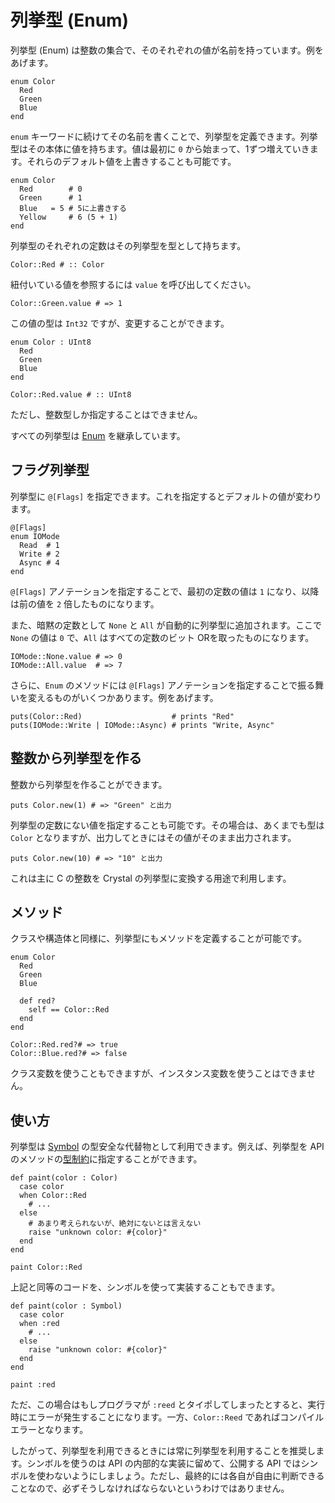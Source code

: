 # 列挙型 (Enum)

列挙型 (Enum) は整数の集合で、そのそれぞれの値が名前を持っています。例をあげます。

```crystal
enum Color
  Red
  Green
  Blue
end
```

`enum` キーワードに続けてその名前を書くことで、列挙型を定義できます。列挙型はその本体に値を持ちます。値は最初に `0` から始まって、1ずつ増えていきます。それらのデフォルト値を上書きすることも可能です。

```crystal
enum Color
  Red        # 0
  Green      # 1
  Blue   = 5 # 5に上書きする
  Yellow     # 6 (5 + 1)
end
```

列挙型のそれぞれの定数はその列挙型を型として持ちます。

```crystal
Color::Red # :: Color
```

紐付いている値を参照するには `value` を呼び出してください。

```crystal
Color::Green.value # => 1
```

この値の型は `Int32` ですが、変更することができます。

```crystal
enum Color : UInt8
  Red
  Green
  Blue
end

Color::Red.value # :: UInt8
```

ただし、整数型しか指定することはできません。

すべての列挙型は [Enum](https://crystal-lang.org/api/latest/Enum.html) を継承しています。

## フラグ列挙型

列挙型に `@[Flags]` を指定できます。これを指定するとデフォルトの値が変わります。

```crystal
@[Flags]
enum IOMode
  Read  # 1
  Write # 2
  Async # 4
end
```

`@[Flags]` アノテーションを指定することで、最初の定数の値は `1` になり、以降は前の値を `2` 倍したものになります。

また、暗黙の定数として `None` と `All` が自動的に列挙型に追加されます。ここで `None` の値は `0` で、`All` はすべての定数のビット ORを取ったものになります。

```crystal
IOMode::None.value # => 0
IOMode::All.value  # => 7
```

さらに、`Enum` のメソッドには `@[Flags]` アノテーションを指定することで振る舞いを変えるものがいくつかあります。例をあげます。

```crystal
puts(Color::Red)                    # prints "Red"
puts(IOMode::Write | IOMode::Async) # prints "Write, Async"
```

## 整数から列挙型を作る

整数から列挙型を作ることができます。

```crystal
puts Color.new(1) # => "Green" と出力
```

列挙型の定数にない値を指定することも可能です。その場合は、あくまでも型は `Color` となりますが、出力してときにはその値がそのまま出力されます。

```crystal
puts Color.new(10) # => "10" と出力
```

これは主に C の整数を Crystal の列挙型に変換する用途で利用します。

## メソッド

クラスや構造体と同様に、列挙型にもメソッドを定義することが可能です。

```crystal
enum Color
  Red
  Green
  Blue

  def red?
    self == Color::Red
  end
end

Color::Red.red?# => true
Color::Blue.red?# => false
```

クラス変数を使うこともできますが、インスタンス変数を使うことはできません。

## 使い方

列挙型は [Symbol](https://crystal-lang.org/api/latest/Symbol.html) の型安全な代替物として利用できます。例えば、列挙型を API のメソッドの[型制約](type_restrictions.md)に指定することができます。

```crystal
def paint(color : Color)
  case color
  when Color::Red
    # ...
  else
    # あまり考えられないが、絶対にないとは言えない
    raise "unknown color: #{color}"
  end
end

paint Color::Red
```

上記と同等のコードを、シンボルを使って実装することもできます。

```crystal
def paint(color : Symbol)
  case color
  when :red
    # ...
  else
    raise "unknown color: #{color}"
  end
end

paint :red
```

ただ、この場合はもしプログラマが `:reed` とタイポしてしまったとすると、実行時にエラーが発生することになります。一方、`Color::Reed` であればコンパイルエラーとなります。

したがって、列挙型を利用できるときには常に列挙型を利用することを推奨します。シンボルを使うのは API の内部的な実装に留めて、公開する API ではシンボルを使わないようにしましょう。ただし、最終的には各自が自由に判断できることなので、必ずそうしなければならないというわけではありません。
